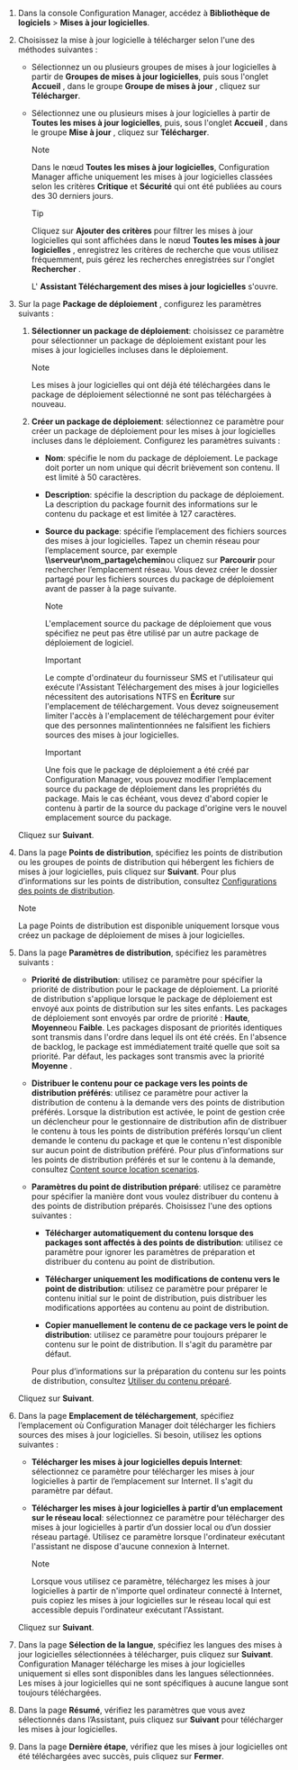 1.  Dans la console Configuration Manager, accédez à **Bibliothèque de logiciels** > **Mises à jour logicielles**.  

2.  Choisissez la mise à jour logicielle à télécharger selon l'une des méthodes suivantes :  

    -   Sélectionnez un ou plusieurs groupes de mises à jour logicielles à partir de **Groupes de mises à jour logicielles**, puis sous l'onglet **Accueil** , dans le groupe **Groupe de mises à jour** , cliquez sur **Télécharger**.  

    -   Sélectionnez une ou plusieurs mises à jour logicielles à partir de **Toutes les mises à jour logicielles**, puis, sous l'onglet **Accueil** , dans le groupe **Mise à jour** , cliquez sur **Télécharger**.  

        > [!NOTE]  
        >  Dans le nœud **Toutes les mises à jour logicielles**, Configuration Manager affiche uniquement les mises à jour logicielles classées selon les critères **Critique** et **Sécurité** qui ont été publiées au cours des 30 derniers jours.  

        > [!TIP]  
        >  Cliquez sur **Ajouter des critères** pour filtrer les mises à jour logicielles qui sont affichées dans le nœud **Toutes les mises à jour logicielles** , enregistrez les critères de recherche que vous utilisez fréquemment, puis gérez les recherches enregistrées sur l'onglet **Rechercher** .  

         L' **Assistant Téléchargement des mises à jour logicielles** s'ouvre.  

3.  Sur la page **Package de déploiement** , configurez les paramètres suivants :  

    1.  **Sélectionner un package de déploiement**: choisissez ce paramètre pour sélectionner un package de déploiement existant pour les mises à jour logicielles incluses dans le déploiement.  

        > [!NOTE]  
        >  Les mises à jour logicielles qui ont déjà été téléchargées dans le package de déploiement sélectionné ne sont pas téléchargées à nouveau.  

    2.  **Créer un package de déploiement**: sélectionnez ce paramètre pour créer un package de déploiement pour les mises à jour logicielles incluses dans le déploiement. Configurez les paramètres suivants :  

        -   **Nom**: spécifie le nom du package de déploiement. Le package doit porter un nom unique qui décrit brièvement son contenu.  Il est limité à 50 caractères.  

        -   **Description**: spécifie la description du package de déploiement. La description du package fournit des informations sur le contenu du package et est limitée à 127 caractères.  

        -   **Source du package**: spécifie l’emplacement des fichiers sources des mises à jour logicielles. Tapez un chemin réseau pour l’emplacement source, par exemple **\\\serveur\nom_partage\chemin**ou cliquez sur **Parcourir** pour rechercher l’emplacement réseau. Vous devez créer le dossier partagé pour les fichiers sources du package de déploiement avant de passer à la page suivante.  

            > [!NOTE]  
            >  L'emplacement source du package de déploiement que vous spécifiez ne peut pas être utilisé par un autre package de déploiement de logiciel.  

            > [!IMPORTANT]  
            >  Le compte d'ordinateur du fournisseur SMS et l'utilisateur qui exécute l'Assistant Téléchargement des mises à jour logicielles nécessitent des autorisations NTFS en **Écriture** sur l'emplacement de téléchargement. Vous devez soigneusement limiter l'accès à l'emplacement de téléchargement pour éviter que des personnes malintentionnées ne falsifient les fichiers sources des mises à jour logicielles.  

            > [!IMPORTANT]  
            >  Une fois que le package de déploiement a été créé par Configuration Manager, vous pouvez modifier l’emplacement source du package de déploiement dans les propriétés du package. Mais le cas échéant, vous devez d'abord copier le contenu à partir de la source du package d'origine vers le nouvel emplacement source du package.  

     Cliquez sur **Suivant**.  

4.  Dans la page **Points de distribution**, spécifiez les points de distribution ou les groupes de points de distribution qui hébergent les fichiers de mises à jour logicielles, puis cliquez sur **Suivant**. Pour plus d’informations sur les points de distribution, consultez [Configurations des points de distribution](../../core/servers/deploy/configure/install-and-configure-distribution-points.md#bkmk_configs).  

    > [!NOTE]  
    >  La page Points de distribution est disponible uniquement lorsque vous créez un package de déploiement de mises à jour logicielles.  

6.  Dans la page **Paramètres de distribution**, spécifiez les paramètres suivants :  

    -   **Priorité de distribution**: utilisez ce paramètre pour spécifier la priorité de distribution pour le package de déploiement. La priorité de distribution s'applique lorsque le package de déploiement est envoyé aux points de distribution sur les sites enfants. Les packages de déploiement sont envoyés par ordre de priorité : **Haute**, **Moyenne**ou **Faible**. Les packages disposant de priorités identiques sont transmis dans l'ordre dans lequel ils ont été créés. En l'absence de backlog, le package est immédiatement traité quelle que soit sa priorité. Par défaut, les packages sont transmis avec la priorité **Moyenne** .  

    -   **Distribuer le contenu pour ce package vers les points de distribution préférés**: utilisez ce paramètre pour activer la distribution de contenu à la demande vers des points de distribution préférés. Lorsque la distribution est activée, le point de gestion crée un déclencheur pour le gestionnaire de distribution afin de distribuer le contenu à tous les points de distribution préférés lorsqu'un client demande le contenu du package et que le contenu n'est disponible sur aucun point de distribution préféré. Pour plus d’informations sur les points de distribution préférés et sur le contenu à la demande, consultez [Content source location scenarios](../../core/plan-design/hierarchy/content-source-location-scenarios.md).  

    -   **Paramètres du point de distribution préparé**: utilisez ce paramètre pour spécifier la manière dont vous voulez distribuer du contenu à des points de distribution préparés. Choisissez l'une des options suivantes :  

        -   **Télécharger automatiquement du contenu lorsque des packages sont affectés à des points de distribution**: utilisez ce paramètre pour ignorer les paramètres de préparation et distribuer du contenu au point de distribution.  

        -   **Télécharger uniquement les modifications de contenu vers le point de distribution**: utilisez ce paramètre pour préparer le contenu initial sur le point de distribution, puis distribuer les modifications apportées au contenu au point de distribution.  

        -   **Copier manuellement le contenu de ce package vers le point de distribution**: utilisez ce paramètre pour toujours préparer le contenu sur le point de distribution. Il s'agit du paramètre par défaut.  

         Pour plus d’informations sur la préparation du contenu sur les points de distribution, consultez [Utiliser du contenu préparé](../../core/servers/deploy/configure/deploy-and-manage-content.md#bkmk_prestage).  

     Cliquez sur **Suivant**.  

6.  Dans la page **Emplacement de téléchargement**, spécifiez l’emplacement où Configuration Manager doit télécharger les fichiers sources des mises à jour logicielles. Si besoin, utilisez les options suivantes :  

    -   **Télécharger les mises à jour logicielles depuis Internet**: sélectionnez ce paramètre pour télécharger les mises à jour logicielles à partir de l’emplacement sur Internet. Il s'agit du paramètre par défaut.  

    -   **Télécharger les mises à jour logicielles à partir d’un emplacement sur le réseau local**: sélectionnez ce paramètre pour télécharger des mises à jour logicielles à partir d’un dossier local ou d’un dossier réseau partagé. Utilisez ce paramètre lorsque l'ordinateur exécutant l'assistant ne dispose d'aucune connexion à Internet.  

        > [!NOTE]  
        >  Lorsque vous utilisez ce paramètre, téléchargez les mises à jour logicielles à partir de n'importe quel ordinateur connecté à Internet, puis copiez les mises à jour logicielles sur le réseau local qui est accessible depuis l'ordinateur exécutant l'Assistant.  

     Cliquez sur **Suivant**.  

7.  Dans la page **Sélection de la langue**, spécifiez les langues des mises à jour logicielles sélectionnées à télécharger, puis cliquez sur **Suivant**. Configuration Manager télécharge les mises à jour logicielles uniquement si elles sont disponibles dans les langues sélectionnées. Les mises à jour logicielles qui ne sont spécifiques à aucune langue sont toujours téléchargées.  

8. Dans la page **Résumé**, vérifiez les paramètres que vous avez sélectionnés dans l’Assistant, puis cliquez sur **Suivant** pour télécharger les mises à jour logicielles.  

9. Dans la page **Dernière étape**, vérifiez que les mises à jour logicielles ont été téléchargées avec succès, puis cliquez sur **Fermer**.  
